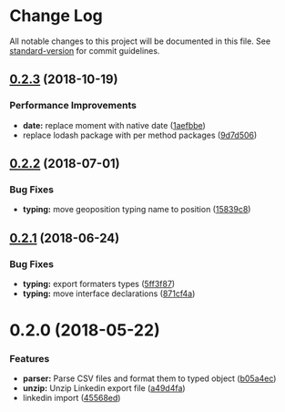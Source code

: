 # Change Log

All notable changes to this project will be documented in this file. See [standard-version](https://github.com/conventional-changelog/standard-version) for commit guidelines.

<a name="0.2.3"></a>
## [0.2.3](https://github.com/knohime/linkedin-import/compare/v0.2.2...v0.2.3) (2018-10-19)


### Performance Improvements

* **date:** replace moment with native date ([1aefbbe](https://github.com/knohime/linkedin-import/commit/1aefbbe))
* replace lodash package with per method packages ([9d7d506](https://github.com/knohime/linkedin-import/commit/9d7d506))



<a name="0.2.2"></a>
## [0.2.2](https://github.com/knohime/linkedin-import/compare/v0.2.1...v0.2.2) (2018-07-01)


### Bug Fixes

* **typing:** move geoposition typing name to position ([15839c8](https://github.com/knohime/linkedin-import/commit/15839c8))



<a name="0.2.1"></a>
## [0.2.1](https://github.com/knohime/linkedin-import/compare/v0.2.0...v0.2.1) (2018-06-24)


### Bug Fixes

* **typing:** export formaters types ([5ff3f87](https://github.com/knohime/linkedin-import/commit/5ff3f87))
* **typing:** move interface declarations ([871cf4a](https://github.com/knohime/linkedin-import/commit/871cf4a))



<a name="0.2.0"></a>
# 0.2.0 (2018-05-22)


### Features

* **parser:** Parse CSV files and format them to typed object ([b05a4ec](https://github.com/knohime/linkedin-import/commit/b05a4ec))
* **unzip:** Unzip Linkedin export file ([a49d4fa](https://github.com/knohime/linkedin-import/commit/a49d4fa))
* linkedin import ([45568ed](https://github.com/knohime/linkedin-import/commit/45568ed))

